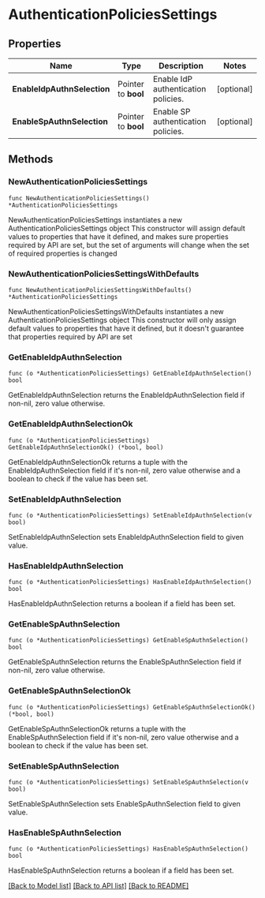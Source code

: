 # AuthenticationPoliciesSettings

## Properties

Name | Type | Description | Notes
------------ | ------------- | ------------- | -------------
**EnableIdpAuthnSelection** | Pointer to **bool** | Enable IdP authentication policies. | [optional] 
**EnableSpAuthnSelection** | Pointer to **bool** | Enable SP authentication policies. | [optional] 

## Methods

### NewAuthenticationPoliciesSettings

`func NewAuthenticationPoliciesSettings() *AuthenticationPoliciesSettings`

NewAuthenticationPoliciesSettings instantiates a new AuthenticationPoliciesSettings object
This constructor will assign default values to properties that have it defined,
and makes sure properties required by API are set, but the set of arguments
will change when the set of required properties is changed

### NewAuthenticationPoliciesSettingsWithDefaults

`func NewAuthenticationPoliciesSettingsWithDefaults() *AuthenticationPoliciesSettings`

NewAuthenticationPoliciesSettingsWithDefaults instantiates a new AuthenticationPoliciesSettings object
This constructor will only assign default values to properties that have it defined,
but it doesn't guarantee that properties required by API are set

### GetEnableIdpAuthnSelection

`func (o *AuthenticationPoliciesSettings) GetEnableIdpAuthnSelection() bool`

GetEnableIdpAuthnSelection returns the EnableIdpAuthnSelection field if non-nil, zero value otherwise.

### GetEnableIdpAuthnSelectionOk

`func (o *AuthenticationPoliciesSettings) GetEnableIdpAuthnSelectionOk() (*bool, bool)`

GetEnableIdpAuthnSelectionOk returns a tuple with the EnableIdpAuthnSelection field if it's non-nil, zero value otherwise
and a boolean to check if the value has been set.

### SetEnableIdpAuthnSelection

`func (o *AuthenticationPoliciesSettings) SetEnableIdpAuthnSelection(v bool)`

SetEnableIdpAuthnSelection sets EnableIdpAuthnSelection field to given value.

### HasEnableIdpAuthnSelection

`func (o *AuthenticationPoliciesSettings) HasEnableIdpAuthnSelection() bool`

HasEnableIdpAuthnSelection returns a boolean if a field has been set.

### GetEnableSpAuthnSelection

`func (o *AuthenticationPoliciesSettings) GetEnableSpAuthnSelection() bool`

GetEnableSpAuthnSelection returns the EnableSpAuthnSelection field if non-nil, zero value otherwise.

### GetEnableSpAuthnSelectionOk

`func (o *AuthenticationPoliciesSettings) GetEnableSpAuthnSelectionOk() (*bool, bool)`

GetEnableSpAuthnSelectionOk returns a tuple with the EnableSpAuthnSelection field if it's non-nil, zero value otherwise
and a boolean to check if the value has been set.

### SetEnableSpAuthnSelection

`func (o *AuthenticationPoliciesSettings) SetEnableSpAuthnSelection(v bool)`

SetEnableSpAuthnSelection sets EnableSpAuthnSelection field to given value.

### HasEnableSpAuthnSelection

`func (o *AuthenticationPoliciesSettings) HasEnableSpAuthnSelection() bool`

HasEnableSpAuthnSelection returns a boolean if a field has been set.


[[Back to Model list]](../README.md#documentation-for-models) [[Back to API list]](../README.md#documentation-for-api-endpoints) [[Back to README]](../README.md)



